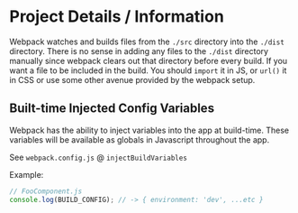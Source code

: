 # Project Details / Information

Webpack watches and builds files from the `./src` directory into the `./dist` directory. There is no sense in adding any
files to the `./dist` directory manually since webpack clears out that directory before every build. If you want a file
to be included in the build. You should `import` it in JS, or `url()` it in CSS or use some other avenue provided by the
webpack setup.

## Built-time Injected Config Variables

Webpack has the ability to inject variables into the app at build-time. These variables will be available as globals in
Javascript throughout the app.

See `webpack.config.js` @ `injectBuildVariables`

Example:

```javascript
// FooComponent.js
console.log(BUILD_CONFIG); // -> { environment: 'dev', ...etc }
```
